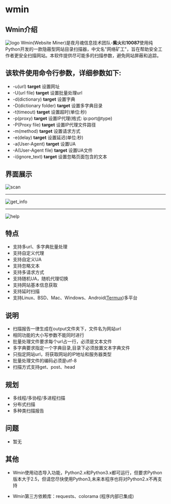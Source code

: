 # wmin
Wmin介绍
-------
![logo](https://magician333.github.io/logo.png)
Wmin(Website Miner)是夜月魂信息技术团队-**紫火**和**10087**使用纯Python开发的一款隐蔽型网站目录扫描器，中文名"网络矿工"，旨在帮助安全工作者更安全扫描网站。本软件提供尽可能多的扫描参数，避免网站屏蔽和追踪。


该软件使用命令行参数，详细参数如下:
------
* -u(url) **target**    设置网址
* -U(url file) **target**    设置批量处理url
* -d(dictionary) **target**    设置字典
* -D(dictionary folder) **target**    设置多字典目录
* -t(timeout) **target**    设置超时(单位:秒)
* -p(proxy) **target**    设置IP代理(格式: ip:port@type)
* -P(Proxy file) **target**    设置IP代理文件路径
* -m(method) **target**    设置请求方式
* -e(delay) **target**    设置延迟(单位:秒)
* -a(User-Agent) **target**    设置UA
*  -A(User-Agent file) **target**    设置UA文件
* -i(ignore_text)    **target**    设置忽略页面包含的文本

界面展示
------
![scan](https://magician333.github.io/scan.png)
***
![get_info](https://magician333.github.io/get_info.png)
***
![help](https://magician333.github.io/help.png)

特点
------
* 支持多url、多字典批量处理
* 支持自定义代理
* 支持自定义UA
* 支持忽略文本
* 支持多请求方式
* 支持随机UA，随机代理切换
* 支持网站基本信息获取
* 支持延时扫描
* 支持Linux、BSD、Mac、Windows、Android([Termux](https://termux.com))多平台

说明
------
* 扫描报告一律生成在output文件夹下，文件名为网站url
* 相同功能的大小写参数不能同时进行
* 批量处理文件要求每个url占一行，必须是文本文件
* 多字典要求指定一个字典目录,目录下必须放置文本字典文件
* 只指定网站url，将获取网站的IP地址和服务器类型
* 批量处理文件的编码必须是utf-8
* 扫描方式支持get、post、head

规划
------
* 多线程/多协程/多进程扫描
* 分布式扫描
* 多种类扫描报告

问题
-----
* 暂无

其他
------
* Wmin使用动态导入功能，Python2.x和Python3.x都可运行，但要求Python版本大于2.5，但请您尽快使用Python3,未来本程序也将对Python2.x不再支持

* Wmin第三方依赖库：requests、colorama (程序内部已集成)
